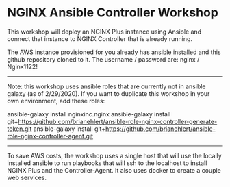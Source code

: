 # NGINX Ansible Controller Workshop

This workshop will deploy an NGINX Plus instance using Ansible and connect that instance to NGINX Controller that is already running.

The AWS instance provisioned for you already has ansible installed and this github repository cloned to it.
The username / password are: nginx / Nginx1122!


------------

Note: this workshop uses ansible roles that are currently not in ansible galaxy (as of 2/29/2020). If you want to duplicate this workshop in your own environment, add these roles: 

ansible-galaxy install nginxinc.nginx 
ansible-galaxy install git+https://github.com/brianehlert/ansible-role-nginx-controller-generate-token.git
ansible-galaxy install git+https://github.com/brianehlert/ansible-role-nginx-controller-agent.git


------------

To save AWS costs, the workshop uses a single host that will use the locally installed ansible to run playbooks that will ssh to the localhost to install NGINX Plus and the Controller-Agent. It also uses docker to create a couple web services. 

